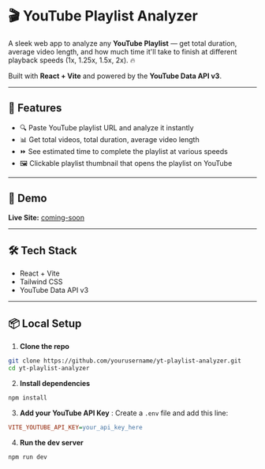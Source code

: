 # 🎬 YouTube Playlist Analyzer

A sleek web app to analyze any **YouTube Playlist** — get total duration, average video length, and how much time it'll take to finish at different playback speeds (1x, 1.25x, 1.5x, 2x). 🔥

Built with **React + Vite** and powered by the **YouTube Data API v3**.

---

## 🚀 Features

- 🔍 Paste YouTube playlist URL and analyze it instantly
- 📊 Get total videos, total duration, average video length
- ⏩ See estimated time to complete the playlist at various speeds
- 🖼️ Clickable playlist thumbnail that opens the playlist on YouTube

---

## 🧪 Demo

**Live Site:** [coming-soon](https://your-vercel-url.vercel.app)

---


## 🛠️ Tech Stack

- React + Vite
- Tailwind CSS
- YouTube Data API v3

---

## 📦 Local Setup

1. **Clone the repo**
```bash
git clone https://github.com/yourusername/yt-playlist-analyzer.git
cd yt-playlist-analyzer
```
2. **Install dependencies**
```bash
npm install
```
3. **Add your YouTube API Key** :
Create a `.env` file and add this line:
```ini
VITE_YOUTUBE_API_KEY=your_api_key_here
```
4. **Run the dev server**
```bash
npm run dev
```